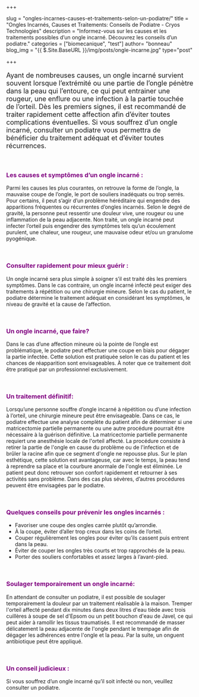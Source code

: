 +++

slug = "ongles-incarnes-causes-et-traitements-selon-un-podiatre/"
title = "Ongles Incarnés, Causes et Traitements: Conseils de Podiatre - Cryos Technologies"
description = "Informez-vous sur les causes et les traitements possibles d’un ongle incarné. Découvrez les conseils d’un podiatre."
categories = ["biomecanique", "test"]
author= "bonneau"
blog_img = "{{ $.Site.BaseURL }}/img/posts/ongle-incarne.jpg"
type="post"

+++

<p style="font-size: 18px;">Ayant de nombreuses causes, un ongle incarné survient souvent lorsque l’extrémité ou une partie de l’ongle pénètre dans la peau qui l’entoure, ce qui peut entrainer une rougeur, une enflure ou une infection à la partie touchée de l’orteil. Dès les premiers signes, il est recommandé de traiter rapidement cette affection afin d’éviter toutes complications éventuelles. Si vous souffrez d’un ongle incarné, consulter un podiatre vous permettra de bénéficier du traitement adéquat et d’éviter toutes récurrences.</p>
&nbsp;
<h3 style="color: #800080;">Les causes et symptômes d’un ongle incarné :</h3>
Parmi les causes les plus courantes, on retrouve la forme de l’ongle, la mauvaise coupe de l’ongle, le port de souliers inadéquats ou trop serrés. Pour certains, il peut s’agir d’un problème héréditaire qui engendre des apparitions fréquentes ou récurrentes d’ongles incarnés. Selon le degré de gravité, la personne peut ressentir une douleur vive, une rougeur ou une inflammation de la peau adjacente. Non traité, un ongle incarné peut infecter l’orteil puis engendrer des symptômes tels qu’un écoulement purulent, une chaleur, une rougeur, une mauvaise odeur et/ou un granulome pyogénique.

&nbsp;
<h3 style="color: #800080;">Consulter rapidement pour mieux guérir :</h3>
Un ongle incarné sera plus simple à soigner s’il est traité dès les premiers symptômes. Dans le cas contraire, un ongle incarné infecté peut exiger des traitements à répétition ou une chirurgie mineure. Selon le cas du patient, le podiatre détermine le traitement adéquat en considérant les symptômes, le niveau de gravité et la cause de l’affection.

&nbsp;
<h3 style="color: #800080;">Un ongle incarné, que faire?</h3>
Dans le cas d’une affection mineure où la pointe de l’ongle est problématique, le podiatre peut effectuer une coupe en biais pour dégager la partie infectée. Cette solution est pratiquée selon le cas du patient et les chances de réapparition sont envisageables. À noter que ce traitement doit être pratiqué par un professionnel exclusivement.

&nbsp;
<h3 style="color: #800080;">Un traitement définitif:</h3>
Lorsqu’une personne souffre d’ongle incarné à répétition ou d’une infection à l’orteil, une chirurgie mineure peut être envisageable. Dans ce cas, le podiatre effectue une analyse complète du patient afin de déterminer si une matricectomie partielle permanente ou une autre procédure pourrait être nécessaire à la guérison définitive. La matricectomie partielle permanente requiert une anesthésie locale de l'orteil affecté. La procédure consiste à retirer la partie de l'ongle en cause du problème ou de l'infection et de brûler la racine afin que ce segment d'ongle ne repousse plus. Sur le plan esthétique, cette solution est avantageuse, car avec le temps, la peau tend à reprendre sa place et la courbure anormale de l'ongle est éliminée. Le patient peut donc retrouver son confort rapidement et retourner à ses activités sans problème. Dans des cas plus sévères, d’autres procédures peuvent être envisagées par le podiatre.

&nbsp;
<h3 style="color: #800080;">Quelques conseils pour prévenir les ongles incarnés :</h3>
<ul>
	<li>Favoriser une coupe des ongles carrée plutôt qu’arrondie.</li>
	<li>À la coupe, éviter d’aller trop creux dans les coins de l’orteil.</li>
	<li>Couper régulièrement les ongles pour éviter qu’ils cassent puis entrent dans la peau.</li>
	<li>Éviter de couper les ongles très courts et trop rapprochés de la peau.</li>
	<li>Porter des souliers confortables et assez larges à l’avant-pied.</li>
</ul>
&nbsp;
<h3 style="color: #800080;">Soulager temporairement un ongle incarné:</h3>
En attendant de consulter un podiatre, il est possible de soulager temporairement la douleur par un traitement réalisable à la maison. Tremper l'orteil affecté pendant dix minutes dans deux litres d'eau tiède avec trois cuillères à soupe de sel d'Epsom ou un petit bouchon d'eau de Javel<i>,</i> ce qui peut aider à ramollir les tissus traumatisés. Il est recommandé de masser délicatement la peau adjacente de l'ongle pendant le trempage afin de dégager les adhérences entre l'ongle et la peau. Par la suite, un onguent antibiotique peut être appliqué.

&nbsp;
<h3 style="color: #800080;">Un conseil judicieux :</h3>
Si vous souffrez d’un ongle incarné qu’il soit infecté ou non, veuillez consulter un podiatre.